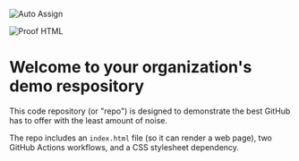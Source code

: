 ![Auto Assign](https://github.com/M-K-World-Wide/demo-repository/actions/workflows/auto-assign.yml/badge.svg)

![Proof HTML](https://github.com/M-K-World-Wide/demo-repository/actions/workflows/proof-html.yml/badge.svg)

# Welcome to your organization's demo respository
This code repository (or "repo") is designed to demonstrate the best GitHub has to offer with the least amount of noise.

The repo includes an `index.html` file (so it can render a web page), two GitHub Actions workflows, and a CSS stylesheet dependency.
